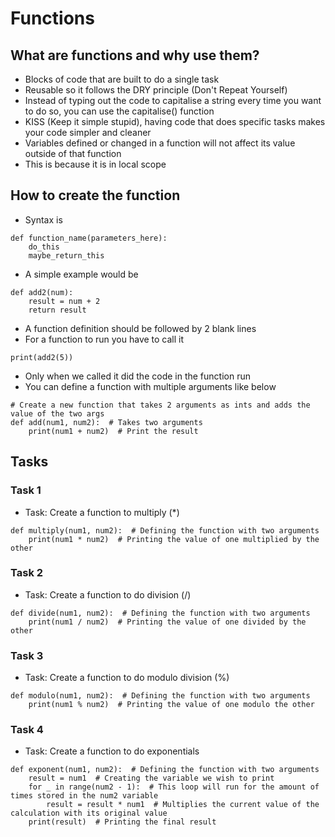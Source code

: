 # Functions
## What are functions and why use them?
- Blocks of code that are built to do a single task
- Reusable so it follows the DRY principle (Don't Repeat Yourself)
- Instead of typing out the code to capitalise a string every time you want to do so, you can use the capitalise() function
- KISS (Keep it simple stupid), having code that does specific tasks makes your code simpler and cleaner
- Variables defined or changed in a function will not affect its value outside of that function
- This is because it is in local scope
## How to create the function
- Syntax is
```
def function_name(parameters_here):
    do_this
    maybe_return_this
```
- A simple example would be
```
def add2(num):
    result = num + 2
    return result
```
- A function definition should be followed by 2 blank lines
- For a function to run you have to call it
```
print(add2(5))
```
- Only when we called it did the code in the function run
- You can define a function with multiple arguments like below
```
# Create a new function that takes 2 arguments as ints and adds the value of the two args
def add(num1, num2):  # Takes two arguments
    print(num1 + num2)  # Print the result
```
## Tasks
### Task 1
- Task: Create a function to multiply (*)
```
def multiply(num1, num2):  # Defining the function with two arguments
    print(num1 * num2)  # Printing the value of one multiplied by the other
```
### Task 2
- Task: Create a function to do division (/)
```
def divide(num1, num2):  # Defining the function with two arguments
    print(num1 / num2)  # Printing the value of one divided by the other
```
### Task 3
- Task: Create a function to do modulo division (%)
```
def modulo(num1, num2):  # Defining the function with two arguments
    print(num1 % num2)  # Printing the value of one modulo the other
```
### Task 4
- Task: Create a function to do exponentials
```
def exponent(num1, num2):  # Defining the function with two arguments
    result = num1  # Creating the variable we wish to print
    for _ in range(num2 - 1):  # This loop will run for the amount of times stored in the num2 variable
        result = result * num1  # Multiplies the current value of the calculation with its original value
    print(result)  # Printing the final result
```